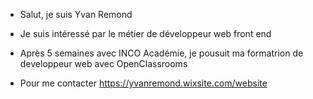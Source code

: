 - Salut, je suis Yvan Remond

- Je suis intéressé par le métier de développeur web front end

-  Après 5 semaines avec INCO Académie, je pousuit ma formatrion de developpeur web avec OpenClassrooms

- Pour me contacter https://yvanremond.wixsite.com/website

